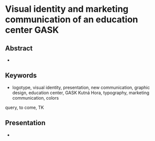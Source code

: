# Visual identity and marketing communication of an education center GASK

## Abstract
-

## Keywords
- logotype, visual identity, presentation, new communication, graphic design, education center, GASK Kutná Hora, typography, marketing communication, colors

query, to come, TK

## Presentation
-
